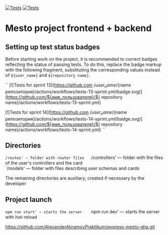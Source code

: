[![Tests](https://github.com/AlexanderAbramovPraktikum/express-mesto-gha/actions/workflows/tests-13-sprint.yml/badge.svg)](https://github.com/AlexanderAbramovPraktikum/express-mesto-gha/actions/workflows/tests-13-sprint.yml ) [![Tests](https://github.com/AlexanderAbramovPraktikum/express-mesto-gha/actions/workflows/tests-14-sprint.yml/badge.svg)](https://github.com/AlexanderAbramovPraktikum/express-mesto-gha/actions/workflows/tests-14-sprint.yml )
# Mesto project frontend + backend



## Setting up test status badges
Before starting work on the project, it is recommended to correct badges reflecting the status of passing tests.
To do this, replace the badge markup with the following fragment, substituting the corresponding values instead of `${user_name}` and `${repository name}`.

``
[![Tests for sprint 13](https://github.com /${user_name}/${name репозитория}/actions/workflows/tests-13-sprint.yml/badge.svg)](https://github.com/${имя_пользователя}/${ repository name}/actions/workflows/tests-13-sprint.yml) 

[![Tests for sprint 14](https://github.com /${user_name}/${name репозитория}/actions/workflows/tests-14-sprint.yml/badge.svg)](https://github.com/${имя_пользователя}/${ repository name}/actions/workflows/tests-14-sprint.yml)
``


## Directories

`/routes' — folder with router files  
`/controllers' — folder with the files of the user's controllers and the card   
`/models' — folder with files describing user schemas and cards  
  
The remaining directories are auxiliary, created if necessary by the developer

## Project launch

`npm run start' — starts the server   
`npm run dev' — starts the server with hot-reload


https://github.com/AlexanderAbramovPraktikum/express-mesto-gha.git
